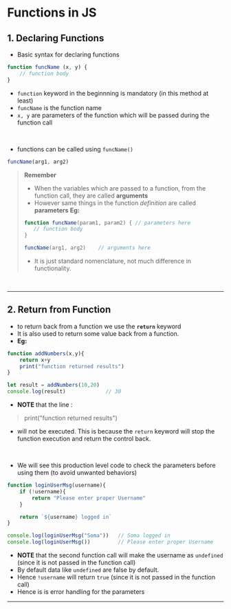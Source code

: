 # Functions in JS 

## 1. Declaring Functions

- Basic syntax for declaring functions

```javascript
function funcName (x, y) {
    // function body
}
```
- `function` keyword in the beginnning is mandatory (in this method at least)
- `funcName` is the function name 
- `x, y` are parameters of the function which will be passed during the function call

<br>

- functions can be called using `funcName()`
```javascript
funcName(arg1, arg2)
```
> **Remember**
>- When the variables which are passed to a function, from the function call, they are called **arguments**
>- However same things in the function _definition_ are called **parameters**
> **Eg:**
>```javascript
>function funcName(param1, param2) { // parameters here 
>    // function body
>}
>
>funcName(arg1, arg2)    // arguments here 
>```
>- It is just standard nomenclature, not much difference in functionality.

<br>

---

## 2. Return from Function

- to return back from a function we use the **`return`** keyword
- It is also used to return some value back from a function.
- **Eg:**
  
```javascript
function addNumbers(x,y){
    return x+y
    print("function returned results")
}

let result = addNumbers(10,20)
console.log(result)             // 30
```
- **NOTE** that the line : 
> print("function returned results")
- will not be executed. This is because the `return` keyword will stop the function execution and return the control back. 

<br>

- We will see this production level code to check the parameters before using them (to avoid unwanted behaviors)

```javascript
function loginUserMsg(username){
    if (!username){
        return "Please enter proper Username"
    }

    return `${username} logged in`
}

console.log(loginUserMsg("Soma"))   // Soma logged in
console.log(loginUserMsg())         // Please enter proper Username
```
- **NOTE** that the second function call will make the username as `undefined` (since it is not passed in the function call)
- By default data like `undefined` are false by default.
- Hence `!username` will return `true` (since it is not passed in the function call)
- Hence is is error handling for the parameters 

--- 

##